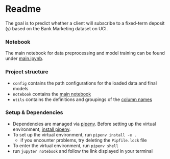 # Readme

The goal is to predict whether a client will subscribe to a fixed-term deposit (`y`) based on the Bank Marketing dataset on UCI.

### Notebook
The main notebook for data preprocessing and model training can be found under [main.ipynb](notebooks/main.ipynb).

### Project structure
- `config` contains the path configurations for the loaded data and final models
- `notebook` contains the [main notebook](notebooks/main.ipynb)
- `utils` contains the definitions and groupings of the [column names](utils/column_names.py)

### Setup & Dependencies
- Dependencies are managed via [pipenv](https://pipenv.pypa.io/en/latest/). Before setting up the virtual environment, [install pipenv](https://pipenv.pypa.io/en/latest/installation.html).
- To set up the virtual environment, run `pipenv install -e .`
  - if you encounter problems, try deleting the `Pipfile.lock` file
- To enter the virtual environment, run `pipenv shell` 
- run `jupyter notebook` and follow the link displayed in your terminal

